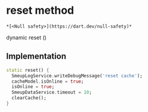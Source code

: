 


# reset method




    *[<Null safety>](https://dart.dev/null-safety)*




dynamic reset
()








## Implementation

```dart
static reset() {
  SmeupLogService.writeDebugMessage('reset cache');
  cacheModel.isOnline = true;
  isOnline = true;
  SmeupDataService.timeout = 10;
  clearCache();
}
```








